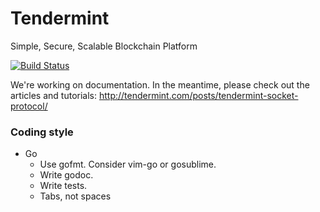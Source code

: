# Tendermint
Simple, Secure, Scalable Blockchain Platform

[![Build Status](https://drone.io/github.com/tendermint/tendermint/status.png)](https://drone.io/github.com/tendermint/tendermint/latest)

We're working on documentation.  In the meantime, please check out the articles and tutorials: http://tendermint.com/posts/tendermint-socket-protocol/

### Coding style

* Go
  * Use gofmt. Consider vim-go or gosublime.
  * Write godoc. 
  * Write tests.
  * Tabs, not spaces
